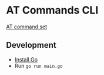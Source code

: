 # AT Commands CLI

[AT command set](https://en.wikipedia.org/wiki/Hayes_command_set)

## Development

- [Install Go](https://golang.org)
- Run `go run main.go`
